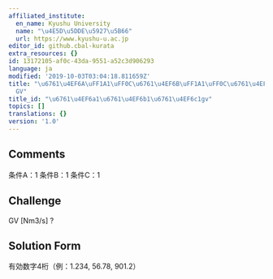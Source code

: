 ```yaml
---
affiliated_institute:
  en_name: Kyushu University
  name: "\u4E5D\u5DDE\u5927\u5B66"
  url: https://www.kyushu-u.ac.jp
editor_id: github.cbal-kurata
extra_resources: {}
id: 13172105-af0c-43da-9551-a52c3d906293
language: ja
modified: '2019-10-03T03:04:18.811659Z'
title: "\u6761\u4EF6A\uFF1A1\uFF0C\u6761\u4EF6B\uFF1A1\uFF0C\u6761\u4EF6C\uFF1A1\uFF0C\
  GV"
title_id: "\u6761\u4EF6a1\u6761\u4EF6b1\u6761\u4EF6c1gv"
topics: []
translations: {}
version: '1.0'
---
```


## Comments
条件A：1
条件B：1
条件C：1

## Challenge
GV [Nm3/s] ?

## Solution Form
有効数字4桁（例：1.234,  56.78,  901.2）




